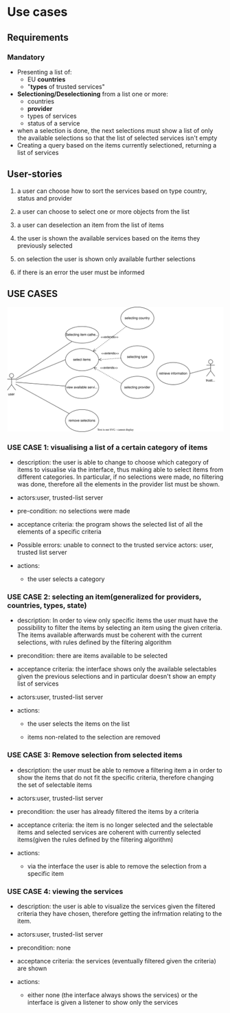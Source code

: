 # Use cases

## Requirements

### Mandatory

- Presenting a list of:
  - EU **countries**
  - "**types** of trusted services"
- **Selectioning/Deselectioning** from a list one or more:
  - countries
  - **provider**
  - types of services
  - status of a service
- when a selection is done, the next selections must show a list of only the available selections so that the list of selected services isn't empty
- Creating a query based on the items currently selectioned, returning a list of services

## User-stories

1. a user can choose how to sort the services based on type country, status and provider

2. a user can choose to select one or more objects from the list

3. a user can deselection an item from the list of items

4. the user is shown the available services based on the items they previously selected

5. on selection the user is shown only available further selections

6. if there is an error the user must be informed

## USE CASES

![Alt text](./use_cases_diagram.svg)

### USE CASE 1: visualising a list of a certain category of items

- description: the user is able to change to choose which category of items to visualise via the interface, thus making able to select items from different categories. In particular, if no selections were made, no filtering was done, therefore all the elements in the provider list must be shown.

- actors:user, trusted-list server

- pre-condition: no selections were made

- acceptance criteria: the program shows the selected list of all the elements of a specific criteria

- Possible errors: unable to connect to the trusted service
actors: user, trusted list server

- actions:
  - the user selects a category

### USE CASE 2: selecting an item(generalized for providers, countries, types, state)

- description: In order to view only specific items the user must have the possibility to filter the items by selecting an item using the given criteria. The items available afterwards must be coherent with the current selections, with rules defined by the filtering algorithm

- precondition: there are items available to be selected

- acceptance criteria: the interface shows only the available selectables given the previous selections and in particular doesn't show an empty list of services

- actors:user, trusted-list server

- actions:

  - the user selects the items on the list

  - items non-related to the selection are removed

### USE CASE 3: Remove selection from selected items

- description: the user must be able to remove a filtering item a in order to show the items that do not fit the specific criteria, therefore changing the set of selectable items

- actors:user, trusted-list server

- precondition: the user has already filtered the items by a criteria

- acceptance criteria: the item is no longer selected and the selectable items and selected services are coherent with currently selected items(given the rules defined by the filtering algorithm)

- actions:
  - via the interface the user is able to remove the selection from a specific item

### USE CASE 4: viewing the services

- description: the user is able to visualize the services given the filtered criteria they have chosen, therefore getting the infrmation relating to the item.

- actors:user, trusted-list server

- precondition: none

- acceptance criteria: the services (eventually filtered given the criteria) are shown

- actions:

  - either none (the interface always shows the services) or the interface is given a listener to show only the services